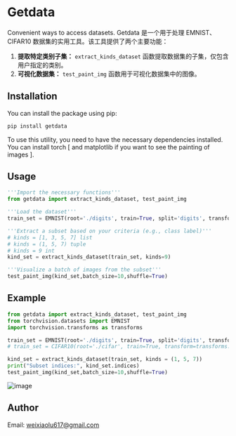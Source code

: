 # Getdata
Convenient ways to access datasets.
Getdata 是一个用于处理 EMNIST、CIFAR10 数据集的实用工具。该工具提供了两个主要功能：

1. **提取特定类别子集：** `extract_kinds_dataset` 函数提取数据集的子集，仅包含用户指定的类别。
2. **可视化数据集：** `test_paint_img` 函数用于可视化数据集中的图像。

## Installation

You can install the package using pip:

```bash
pip install getdata
```

To use this utility, you need to have the necessary dependencies installed. You can install torch [ and matplotlib if you want to see the painting of images ].

## Usage

```python
'''Import the necessary functions'''
from getdata import extract_kinds_dataset, test_paint_img

'''Load the dataset'''
train_set = EMNIST(root='./digits', train=True, split='digits', transform=transforms.ToTensor())

'''Extract a subset based on your criteria (e.g., class label)'''
# kinds = [1, 3, 5, 7] list
# kinds = (1, 5, 7) tuple
# kinds = 9 int
kind_set = extract_kinds_dataset(train_set, kinds=9)

'''Visualize a batch of images from the subset'''
test_paint_img(kind_set,batch_size=10,shuffle=True)
```

## Example

```py
from getdata import extract_kinds_dataset, test_paint_img
from torchvision.datasets import EMNIST
import torchvision.transforms as transforms

train_set = EMNIST(root='./digits', train=True, split='digits', transform=transforms.ToTensor())
# train_set = CIFAR10(root='./cifar', train=True, transform=transforms.ToTensor())

kind_set = extract_kinds_dataset(train_set, kinds = (1, 5, 7))
print("Subset indices:", kind_set.indices)
test_paint_img(kind_set,batch_size=10,shuffle=True)
```
![image](https://github.com/vxlot/getdata/assets/151598803/11a9563c-df43-48f9-842e-fe3cc5b4144e)

## Author

Email: weixiaolu617@gmail.com
